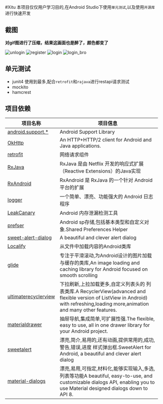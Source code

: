 #Xitu
本项目仅仅用户学习目的,在Android Studio下使用`单元测试`,以及使用`开源库`进行快速开发
## 截图
**对gif图进行了压缩，结果这画面也是醉了，颜色都变了**  

![unlogin](https://github.com/lulee007/Xitu/raw/master/screenshot/xt_unlogin_bro.gif) ![register](https://github.com/lulee007/Xitu/raw/master/screenshot/xt_register.gif)
![login](https://github.com/lulee007/Xitu/raw/master/screenshot/xt_login.gif) ![login_bro](https://github.com/lulee007/Xitu/raw/master/screenshot/xt_login_bro.gif)
## 单元测试
* junit4
使用到最多,配合`retrofit`和`rajava`进行restapi请求测试
* mockito
* hamcrest

## 项目依赖

项目名称 | 项目信息
------- | -------
[android.support.*](https://developer.android.com/tools/support-library/index.html) | Android Support Library
[OkHttp](http://square.github.io/okhttp/) | An HTTP+HTTP/2 client for Android and Java applications.
[retrofit](https://github.com/square/retrofit) | 网络请求组件
[RxJava](https://github.com/ReactiveX/RxJava) | RxJava 是由 Netflix 开发的响应式扩展（Reactive Extensions）的Java实现
[RxAndroid](https://github.com/ReactiveX/RxAndroid) | RxAndroid 是 RxJava 的一个针对 Android 平台的扩展
[logger](https://github.com/orhanobut/logger) | 一个简单、漂亮、功能强大的 Android 日志程序
[LeakCanary](https://github.com/square/leakcanary) | Android 内存泄漏检测工具
[prefser](https://github.com/pwittchen/prefser) | Android sp存储,包括基本类型和自定义对象.Shared Preferences Helper
[sweet-alert-dialog](https://github.com/pedant/sweet-alert-dialog) | A beautiful and clever alert dialog
[Localify](https://github.com/polok/localify) | 从文件中加载内容的Android类库
[glide](https://github.com/bumptech/glide)|专注于平滑滚动,为Android设计的图片加载与缓存的类库,An image loading and caching library for Android focused on smooth scrolling
[ultimaterecyclerview](https://github.com/cymcsg/UltimateRecyclerView) | 下拉刷新,上拉加载更多,自定义列表头的 列表类库.A RecyclerView(advanced and flexible version of ListView in Android) with refreshing,loading more,animation and many other features.
[materialdrawer](https://github.com/mikepenz/MaterialDrawer) | 抽屉导航,集成简单,可扩展性强.The flexible, easy to use, all in one drawer library for your Android project. 
[sweetalert](https://github.com/pedant/sweet-alert-dialog) | 漂亮,简介,易用的,还有动画,提供常用的,成功,警告,错误,进度 样式弹出框.SweetAlert for Android, a beautiful and clever alert dialog
[material-dialogs](https://github.com/afollestad/material-dialogs) | 漂亮,易用,可指定,材料化,能够实现输入,多选,列表等功能A beautiful, easy-to-use, and customizable dialogs API, enabling you to use Material designed dialogs down to API 8.
